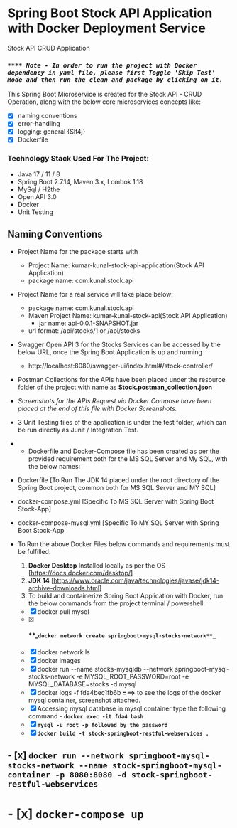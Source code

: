 # Spring Boot Stock API Application with Docker Deployment Service
Stock API CRUD Application

### **_`**** Note - In order to run the project with Docker dependency in yaml file, please first Toggle 'Skip Test' Mode and then run the clean and package by clicking on it.`_**

This Spring Boot Microservice is created for the Stock API - CRUD Operation, along with the below core microservices concepts like: 

- [x] naming conventions
- [x] error-handling
- [x] logging: general {Slf4j}
- [x] Dockerfile

### Technology Stack Used For The Project:

- Java 17 / 11 / 8
- Spring Boot 2.7.14, Maven 3.x, Lombok 1.18
- MySql / H2the 
- Open API 3.0
- Docker
- Unit Testing

## Naming Conventions

- Project Name for the package starts with
    - Project Name: kumar-kunal-stock-api-application(Stock API Application)
    - package name: com.kunal.stock.api

- Project Name for a real service will take place below:
    - package name: com.kunal.stock.api
    - Maven Project Name: kumar-kunal-stock-api(Stock API Application)
        - jar name: api-0.0.1-SNAPSHOT.jar
    - url format: /api/stocks/1 or /api/stocks    

- Swagger Open API 3 for the Stocks Services can be accessed by the below URL, once the Spring Boot Application is up and running
  - http://localhost:8080/swagger-ui/index.html#/stock-controller/

- Postman Collections for the APIs have been placed under the resource folder of the project with name as <b> Stock.postman_collection.json </b>
- <i>Screenshots for the APIs Request via Docker Compose have been placed at the end of this file with Docker Screenshots.</i>

- 3 Unit Testing files of the application is under the test folder, which can be run directly as Junit / Integration Test.

- - Dockerfile and Docker-Compose file has been created as per the provided requirement both for the MS SQL Server and My SQL, with the below names:
- Dockerfile [To Run The JDK 14 placed under the root directory of the Spring Boot project, common both for MS SQL Server and MY SQL]
- docker-compose.yml [Specific To MS SQL Server with Spring Boot Stock-App]
- docker-compose-mysql.yml [Specific To MY SQL Server with Spring Boot Stock-App

- To Run the above Docker Files below commands and requirements must be fulfilled:
  1. <b>Docker Desktop</b> Installed locally as per the OS [https://docs.docker.com/desktop/]
  2. <b>JDK 14</b> [https://www.oracle.com/java/technologies/javase/jdk14-archive-downloads.html]
  3. To build and containerize Spring Boot Application with Docker, run the below commands from the project terminal / powershell:
  - [x] docker pull mysql 
  - [x] #### **_`docker network create springboot-mysql-stocks-network**_ `
  - [x] docker network ls 
  - [x] docker images 
  - [x] docker run --name stocks-mysqldb --network springboot-mysql-stocks-network -e MYSQL_ROOT_PASSWORD=root -e MYSQL_DATABASE=stocks -d mysql 
  - [x] docker logs -f fda4bec1fb6b  **===>** to see the logs of the docker mysql container, screenshot attached. 
  - [x] Accessing mysql database in mysql container type the following command - **`docker exec -it fda4 bash`**
  - [x] **`mysql -u root -p followed by the password`** 
  - [x] **`docker build -t stock-springboot-restful-webservices .`**
##   - [x] **`docker run --network springboot-mysql-stocks-network --name stock-springboot-mysql-container -p 8080:8080 -d stock-springboot-restful-webservices`**
#   - [x] **`docker-compose up`**

